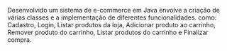 Desenvolvido um sistema de e-commerce em Java envolve a criação de várias classes e a implementação de diferentes funcionalidades. 
como:
Cadastro, 
Login, 
Listar produtos da loja, 
Adicionar produto ao carrinho, 
Remover produto do carrinho, 
Listar produtos do carrinho e 
Finalizar compra.
